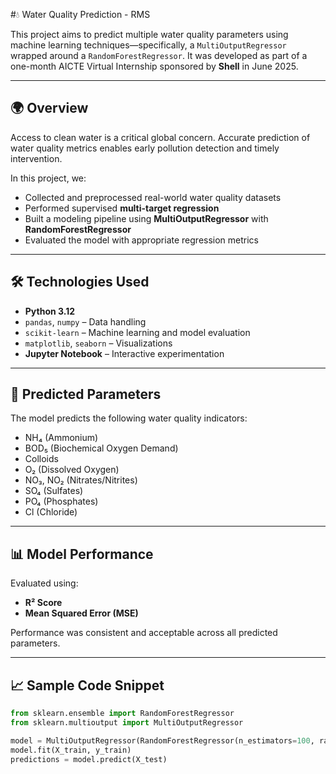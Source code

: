 #💧 Water Quality Prediction - RMS

This project aims to predict multiple water quality parameters using machine learning techniques—specifically, a `MultiOutputRegressor` wrapped around a `RandomForestRegressor`. It was developed as part of a one-month AICTE Virtual Internship sponsored by **Shell** in June 2025.

---

## 🌍 Overview

Access to clean water is a critical global concern. Accurate prediction of water quality metrics enables early pollution detection and timely intervention.

In this project, we:
- Collected and preprocessed real-world water quality datasets
- Performed supervised **multi-target regression**
- Built a modeling pipeline using **MultiOutputRegressor** with **RandomForestRegressor**
- Evaluated the model with appropriate regression metrics

---

## 🛠 Technologies Used

- **Python 3.12**
- `pandas`, `numpy` – Data handling
- `scikit-learn` – Machine learning and model evaluation
- `matplotlib`, `seaborn` – Visualizations
- **Jupyter Notebook** – Interactive experimentation

---

## 🔬 Predicted Parameters

The model predicts the following water quality indicators:
- NH₄ (Ammonium)
- BOD₅ (Biochemical Oxygen Demand)
- Colloids
- O₂ (Dissolved Oxygen)
- NO₃, NO₂ (Nitrates/Nitrites)
- SO₄ (Sulfates)
- PO₄ (Phosphates)
- Cl (Chloride)

---

## 📊 Model Performance

Evaluated using:
- **R² Score**
- **Mean Squared Error (MSE)**

Performance was consistent and acceptable across all predicted parameters.

---

## 📈 Sample Code Snippet

```python
from sklearn.ensemble import RandomForestRegressor
from sklearn.multioutput import MultiOutputRegressor

model = MultiOutputRegressor(RandomForestRegressor(n_estimators=100, random_state=42))
model.fit(X_train, y_train)
predictions = model.predict(X_test)
